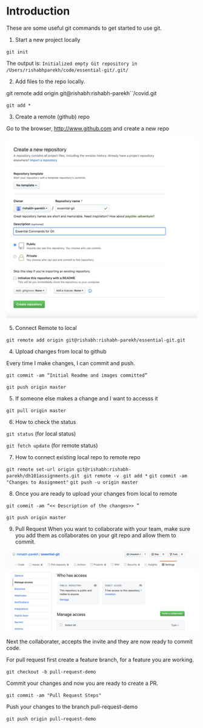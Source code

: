 # Introduction
These are some useful git commands to get started to use git. 


1. Start a new project locally

`git init`

The output is: `Initialized empty Git repository in /Users/rishabhparekh/code/essential-git/.git/`

2. Add files to the repo locally. 

git remote add origin git@rishabh:rishabh-parekh``/covid.git

`git add *`

3. Create a remote (github) repo

Go to the browser, http://www.github.com and create a new repo

![Git Create Repo ](./images/new-repo.png "Create Repo")

5. Connect Remote to local

`git remote add origin git@rishabh:rishabh-parekh/essential-git.git`

4. Upload changes from local to github

Every time I make changes, I can commit and push. 

`git commit -am “Initial Readme and images committed”`

`git push origin master`

5. If someone else makes a change and I want to accesss it

`git pull origin master`

6. How to check the status

`git status` (for local status)

`git fetch update` (for remote status)

7. How to connect existing local repo to remote repo

`git remote set-url origin git@rishabh:rishabh-parekh/dh101assignments.git `
`git remote -v `
`git add *`
`git commit -am "Changes to Assignment"`
`git push -u origin master`

8. Once you are ready to upload your changes from local to remote

`git commit -am “<< Description of the changes>> ”`

`git push origin master`

9. Pull Request
  When you want to collaborate with your team, make sure you add them as collaborates on your git repo and allow them to commit. 

![Git Add Collaboraters ](./images/add-collaborator.png "Git Add Collaboraters")

  Next the collaborater, accepts the invite and they are now ready to commit code. 

  For pull request first create a feature branch, for a feature you are working. 

  `git checkout -b pull-request-demo`


  Commit your changes and now you are ready to create a PR. 

  `git commit -am "Pull Request Steps"`

  
  Push your changes to the branch pull-request-demo

  `git push origin pull-request-demo`